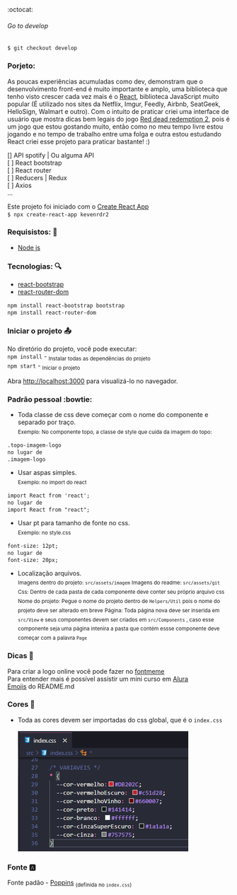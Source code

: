 :octocat:

###### Go to develop 
`$ git checkout develop`

### Porjeto: 
 As poucas experiências acumuladas como dev, demonstram que o desenvolvimento front-end é muito importante e amplo, uma biblioteca que tenho visto crescer cada vez mais é o [React](https://pt-br.reactjs.org/), biblioteca JavaScript muito popular (É utilizado nos sites da Netflix, Imgur, Feedly, Airbnb, SeatGeek, HelloSign, Walmart e outro). Com o intuito de praticar criei uma interface de usuário que mostra dicas bem legais do jogo [Red dead redemption 2](https://www.rockstargames.com/reddeadredemption2/), pois é um jogo que estou gostando muito, então como no meu tempo livre estou jogando e no tempo de trabalho entre uma folga e outra estou estudando React criei esse projeto para praticar bastante! :)


[] API spotify | Ou alguma API<br>
[ ] React bootstrap<br>
[  ] React router<br>
[ ] Reducers | Redux<br>
[ ] Axios<br>
...<br>


Este projeto foi iniciado com o [Create React App](https://github.com/facebook/create-react-app)<br>
 `$ npx create-react-app kevenrdr2`

### Requisistos: :pencil:
- [Node js](https://nodejs.org/en/)

### Tecnologias: :mag:
- [react-bootstrap](https://react-bootstrap.github.io/getting-started/introduction)  
- [react-router-dom](https://reactrouter.com/web/guides/quick-start)

```
npm install react-bootstrap bootstrap
npm install react-router-dom
```

### Iniciar o projeto :outbox_tray:
No diretório do projeto, você pode executar:<br>
`npm install` - <sub>Instalar todas as dependências do projeto</sub><br>
`npm start` - <sub>Iniciar o projeto</sub>

Abra [http://localhost:3000](http://localhost:3000) para visualizá-lo no navegador.

### Padrão pessoal :bowtie:
- Toda classe de css deve começar com o nome do componente e separado por traço.<br>
<sub>Exemplo: No componente topo, a classe de style que cuida da imagem do topo:</sub><br> 
```
.topo-imagem-logo 
no lugar de 
.imagem-logo
```

- Usar aspas simples.<br>
<sub>Exemplo: no import do react</sub>
```
import React from 'react'; 
no lugar de  
import React from "react";
```

- Usar pt para tamanho de fonte no css.<br>
<sub>Exemplo: no style.css</sub> 
```
font-size: 12pt; 
no lugar de 
font-size: 20px;
```

- Localização arquivos.<br>
<sub>Imagens dentro do projeto: `src/assets/imagem`</sub> 
<sub>Imagens do readme: `src/assets/git`</sub> 
<sub>Css: Dentro de cada pasta de cada componente deve conter seu próprio arquivo css</sub> 
<sub>Nome do projeto: Pegue o nome do projeto dentro de `Helpers/Util` pois o nome do projeto deve ser alterado em breve</sub> 
<sub>Página: Toda página nova deve ser inserida em `src/View` e seus componentes devem ser criados em `src/Components` , caso esse componente seja uma página intenira a pasta que contém essse componente deve começar com a palavra `Page`</sub> 

### Dicas :speech_balloon:
Para criar a logo online você pode fazer no [fontmeme](https://fontmeme.com/netflix-font/)<br>
Para entender mais é possível assistir um mini curso em [Alura](https://www.alura.com.br/imersao-react/aula01-react-aluraflix)<br>
[Emojis](https://www.webfx.com/tools/emoji-cheat-sheet/) do README.md

### Cores :art:
- Toda as cores devem ser importadas do css global, que é o `index.css`<br><br>
![Padrão de cores](https://github.com/KevenBarauna/Rdr2/blob/develop/src/assets/git/padrao-cores.png?raw=true)

### Fonte :a:
Fonte padão - [Poppins](https://fonts.google.com/specimen/Poppins?preview.text=P%C3%A1gina+404&preview.text_type=custom&sidebar.open=true&selection.family=Poppins:wght@300;400;600) <sub>(definida no `index.css`)</sub>